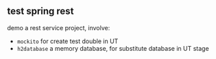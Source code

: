 ## test spring rest

demo a rest service project, involve:
* `mockito` for create test double in UT
* `h2database` a memory database, for substitute database in UT stage




